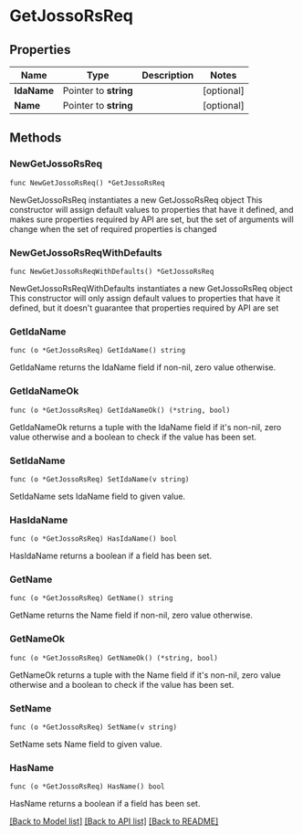 # GetJossoRsReq

## Properties

Name | Type | Description | Notes
------------ | ------------- | ------------- | -------------
**IdaName** | Pointer to **string** |  | [optional] 
**Name** | Pointer to **string** |  | [optional] 

## Methods

### NewGetJossoRsReq

`func NewGetJossoRsReq() *GetJossoRsReq`

NewGetJossoRsReq instantiates a new GetJossoRsReq object
This constructor will assign default values to properties that have it defined,
and makes sure properties required by API are set, but the set of arguments
will change when the set of required properties is changed

### NewGetJossoRsReqWithDefaults

`func NewGetJossoRsReqWithDefaults() *GetJossoRsReq`

NewGetJossoRsReqWithDefaults instantiates a new GetJossoRsReq object
This constructor will only assign default values to properties that have it defined,
but it doesn't guarantee that properties required by API are set

### GetIdaName

`func (o *GetJossoRsReq) GetIdaName() string`

GetIdaName returns the IdaName field if non-nil, zero value otherwise.

### GetIdaNameOk

`func (o *GetJossoRsReq) GetIdaNameOk() (*string, bool)`

GetIdaNameOk returns a tuple with the IdaName field if it's non-nil, zero value otherwise
and a boolean to check if the value has been set.

### SetIdaName

`func (o *GetJossoRsReq) SetIdaName(v string)`

SetIdaName sets IdaName field to given value.

### HasIdaName

`func (o *GetJossoRsReq) HasIdaName() bool`

HasIdaName returns a boolean if a field has been set.

### GetName

`func (o *GetJossoRsReq) GetName() string`

GetName returns the Name field if non-nil, zero value otherwise.

### GetNameOk

`func (o *GetJossoRsReq) GetNameOk() (*string, bool)`

GetNameOk returns a tuple with the Name field if it's non-nil, zero value otherwise
and a boolean to check if the value has been set.

### SetName

`func (o *GetJossoRsReq) SetName(v string)`

SetName sets Name field to given value.

### HasName

`func (o *GetJossoRsReq) HasName() bool`

HasName returns a boolean if a field has been set.


[[Back to Model list]](../README.md#documentation-for-models) [[Back to API list]](../README.md#documentation-for-api-endpoints) [[Back to README]](../README.md)


